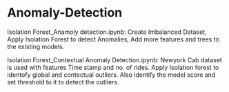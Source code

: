 # Anomaly-Detection
Isolation Forest_Anamoly detection.ipynb: Create Imbalanced Dataset, Apply Isolation Forest to detect Anomalies, Add more features and trees to the existing models.

Isolation Forest_Contextual Anomaly Detection.ipynb:  Newyork Cab dataset is used with features Time stamp and no. of rides. Apply Isolation forest to identofy global and contectual outliers. Also identify the model score and set threshold to it to detect the outliers.
